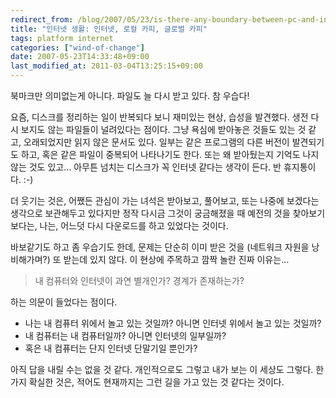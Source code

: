 ```yaml
---
redirect_from: /blog/2007/05/23/is-there-any-boundary-between-pc-and-internet/
title: "인터넷 생활: 인터넷, 로컬 카피, 글로벌 카피"
tags: platform internet
categories: ["wind-of-change"]
date: 2007-05-23T14:33:48+09:00
last_modified_at: 2011-03-04T13:25:15+09:00
---
```

북마크만 의미없는게 아니다. 파일도 늘 다시 받고 있다. 참 우습다!

요즘, 디스크를 정리하는 일이 반복되다 보니 재미있는 현상, 습성을 발견했다.
생전 다시 보지도 않는 파일들이 널려있다는 점이다. 그냥 욕심에 받아놓은
것들도 있는 것 같고, 오래되었지만 읽지 않은 문서도 있다. 일부는 같은
프로그램의 다른 버전이 발견되기도 하고, 혹은 같은 파일이 중복되어
나타나기도 한다. 또는 왜 받아뒀는지 기억도 나지 않는 것도 있고...
아무튼 넘치는 디스크가 꼭 인터넷 같다는 생각이 든다. 반 휴지통이다. :-)

더 웃기는 것은, 어쨌든 관심이 가는 녀석은 받아보고, 풀어보고, 또는 나중에
보겠다는 생각으로 보관해두고 있다지만 정작 다시금 그것이 궁금해졌을 때
예전의 것을 찾아보기 보다는, 나는, 어느덧 다시 다운로드를 하고 있었다는
것이다.

바보같기도 하고 좀 우습기도 한데, 문제는 단순히 이미 받은 것을 (네트워크
자원을 낭비해가며?) 또 받는데 있지 않다. 이 현상에 주목하고 깜짝 놀란
진짜 이유는...

> 내 컴퓨터와 인터넷이 과연 별개인가? 경계가 존재하는가?

하는 의문이 들었다는 점이다.

- 나는 내 컴퓨터 위에서 놀고 있는 것일까?
  아니면 인터넷 위에서 놀고 있는 것일까?
- 내 컴퓨터는 내 컴퓨터일까? 아니면 인터넷의 일부일까?
- 혹은 내 컴퓨터는 단지 인터넷 단말기일 뿐인가?

아직 답을 내릴 수는 없을 것 같다. 개인적으로도 그렇고 내가 보는 이 세상도
그렇다. 한가지 확실한 것은, 적어도 현재까지는 그런 길을 가고 있는 것
같다는 것이다.


